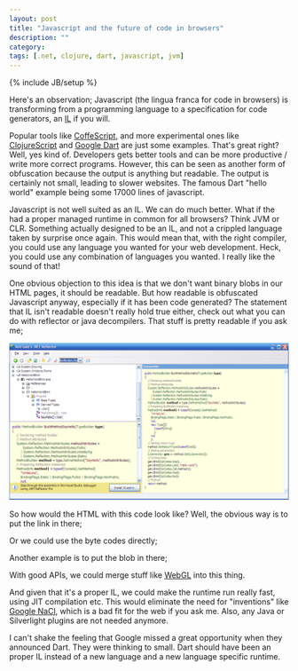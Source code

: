 ```yaml
---
layout: post
title: "Javascript and the future of code in browsers"
description: ""
category:
tags: [.net, clojure, dart, javascript, jvm]
---
```

{% include JB/setup %}

Here's an observation; Javascript (the lingua franca for code in browsers) is transforming from a programming language to a specification for code generators, an <a href="http://en.wikipedia.org/wiki/Intermediate_language">IL</a> if you will.

Popular tools like <a href="http://jashkenas.github.com/coffee-script/">CoffeScript</a>, and more experimental ones like <a href="https://github.com/clojure/clojurescript/wiki">ClojureScript</a> and <a href="http://www.dartlang.org/">Google Dart</a> are just some examples. That's great right? Well, yes kind of. Developers gets better tools and can be more productive / write more correct programs. However, this can be seen as another form of obfuscation because the output is anything but readable. The output is certainly not small, leading to slower websites. The famous Dart "hello world" example being some 17000 lines of javascript.

Javascript is not well suited as an IL. We can do much better. What if the had a proper managed runtime in common for all browsers? Think JVM or CLR. Something actually designed to be an IL, and not a crippled language taken by surprise once again. This would mean that, with the right compiler, you could use any language you wanted for your web development. Heck, you could use any combination of languages you wanted. I really like the sound of that!

One obvious objection to this idea is that we don't want binary blobs in our HTML pages, it should be readable. But how readable is obfuscated Javascript anyway, especially if it has been code generated? The statement that IL isn't readable doesn't really hold true either, check out what you can do with reflector or java decompilers. That stuff is pretty readable if you ask me;
<p align="center"><img src="/assets/images/js/Reflection.Emit-Language.png"></p>

So how would the HTML with this code look like? Well, the obvious way is to put the link in there;
<script src="https://gist.github.com/1698056.js?file=link.html"> </script>
Or we could use the byte codes directly;
<script src="https://gist.github.com/1698056.js?file=bytecode-src.html"> </script>
Another example is to put the blob in there;
<script src="https://gist.github.com/1698056.js?file=bytecode.html"> </script>
With good APIs, we could merge stuff like <a href="http://en.wikipedia.org/wiki/WebGL">WebGL</a> into this thing.

And given that it's a proper IL, we could make the runtime run really fast, using JIT compilation etc. This would eliminate the need for "inventions" like <a href="http://code.google.com/chrome/nativeclient/">Google NaCl</a>, which is a bad fit for the web if you ask me. Also, any Java or Silverlight plugins are not needed anymore.

I can't shake the feeling that Google missed a great opportunity when they announced Dart. They were thinking to small. Dart should have been an proper IL instead of a new language and a new language specific runtime.